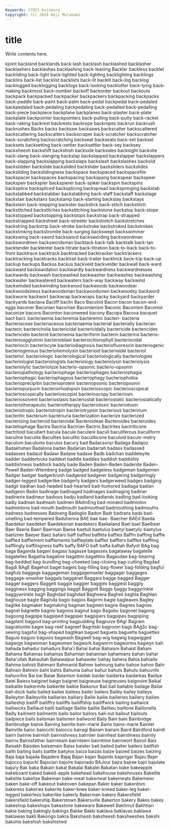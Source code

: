 ```yaml
---
Keywords: 17921 kojimura
Copyright: (C) 2024 Koji Murakami
---
```


# title

Write contents here.



kjoint backland
backlands back-lash backlash backlashed backlasher backlashers backlashes backlashing back-leaning Backler
backless backlet backliding back-light back-lighted back-lighting backlighting backlings backlins back-list
backlist backlists back-lit backlit back-log backlog backlogged backlogging backlogs back-looking
backlotter back-lying back-making backmost back-number backoff backorder backout backouts backpack
backpacked backpacker backpackers backpacking backpacks back-paddle back-paint back-palm back-pedal backpedal
back-pedaled backpedaled back-pedaling backpedaling back-pedalled back-pedalling back-piece backpiece backplane backplanes
back-plaster back-plate backplate backpointer backpointers back-pulling back-putty back-racket back-raking backrest
backrests backrope backropes backrun backrush backrushes Backs backs backsaw backsaws
backscatter backscattered backscattering backscatters backscraper back-scratcher backscratcher back-scratching backscratching backseat
backseats back-set backset backsets backsetting back-settler backsettler back-sey backsey backsheesh
backshift backshish backside backsides backsight backsite back-slang back-slanging backslap backslapped
backslapper backslappers back-slapping backslapping backslaps backslash backslashes backslid backslidden backslide
backslided backslider backsliders backslides backsliding backslidingness backspace backspaced backspacefile backspacer
backspaces backspacing backspang backspear backspeer backspeir backspier backspierer back-spiker backspin
backspins backsplice backspliced backsplicing backspread backspringing backstab backstabbed backstabber backstabbing
back-staff backstaff backstage backstair backstairs backstamp back-starting backstay backstays Backstein
back-stepping backster backstick back-stitch backstitch backstitched backstitches backstitching backstone backstop
back-stope backstopped backstopping backstops backstrap back-strapped backstrapped backstreet back-streeter backstretch
backstretches backstring backstrip back-stroke backstroke backstroked backstrokes backstroking backstromite back-surging
backswept backswimmer backswing back-sword backsword backswording backswordman backswordmen backswordsman backtack
back-talk backtalk back-tan backtender backtenter back-titrate back-titration back-to-back back-to-front backtrace
backtrack backtracked backtracker backtrackers backtracking backtracks backtrail back-trailer backtrick back-trip
back-up backup backups Backus backus backveld backvelder backwall back-ward backward
backwardation backwardly backwardness backwardnesses backwards backwash backwashed backwasher backwashes backwashing
backwater backwatered backwaters back-way backway backwind backwinded backwinding backwood backwoods
backwoodser backwoodsiness backwoodsman backwoodsmen backwoodsy backword backworm backwort backwrap backwraps
backy backyard backyarder backyards baclava Bacliff baclin Baco Bacolod Bacon
bacon bacon-and-eggs baconer Baconian baconian Baconianism Baconic Baconism Baconist baconize
bacons Baconton baconweed bacony Bacopa Bacova bacquet bact bact. bacteraemia
bacteremia bacteremic bacteri- bacteria Bacteriaceae bacteriaceous bacteriaemia bacterial bacterially bacterian
bacteric bactericholia bactericidal bactericidally bactericide bactericides bactericidin bacterid bacteriemia bacteriform
bacterin bacterins bacterio- bacterioagglutinin bacterioblast bacteriochlorophyll bacteriocidal bacteriocin bacteriocyte bacteriodiagnosis
bacteriofluorescin bacteriogenic bacteriogenous bacteriohemolysin bacterioid bacterioidal bacteriol bacteriol. bacteriologic bacteriological
bacteriologically bacteriologies bacteriologist bacteriologists bacteriology bacteriolysin bacteriolysis bacteriolytic bacteriolyze bacterio-opsonic
bacterio-opsonin bacteriopathology bacteriophage bacteriophages bacteriophagia bacteriophagic bacteriophagous bacteriophagy bacteriophobia bacterioprecipitin
bacterioprotein bacteriopsonic bacteriopsonin bacteriopurpurin bacteriorhodopsin bacterioscopic bacterioscopical bacterioscopically bacterioscopist bacterioscopy
bacteriosis bacteriosolvent bacteriostasis bacteriostat bacteriostatic bacteriostatically bacteriotherapeutic bacteriotherapy bacteriotoxic bacteriotoxin
bacteriotropic bacteriotropin bacteriotrypsin bacterious bacteririum bacteritic bacterium bacteriuria bacterization bacterize
bacterized bacterizing bacteroid bacteroidal Bacteroideae Bacteroides bacteroides bactetiophage Bactra Bactria
Bactrian Bactris Bactrites bactriticone bactritoid bacubert bacula bacule baculere baculi
baculiferous baculiform baculine baculite Baculites baculitic baculiticone baculoid baculo-metry baculum
baculums baculus bacury bad Badacsonyi Badaga Badajoz Badakhshan Badalona badan
Badarian badarrah badass badassed badasses badaud Badawi Badaxe badaxe Badb
badchan baddeleyite badder badderlocks baddest baddie baddies baddish baddishly baddishness
baddock baddy bade Baden Baden-Baden badenite Baden-Powell Baden-Wtemberg badge badged
badgeless badgeman badgemen Badger badger badgerbrush badgered badgerer badgering badgeringly
badger-legged badgerlike badgerly badgers badgerweed badges badging badgir badhan bad-headed
bad-hearted bad-humored badiaga badian badigeon Badin badinage badinaged badinages badinaging
badiner badinerie badineur badious badju badland badlands badling bad-looking badly
badman badmash badmen BAdmEng bad-minded badminton badmintons bad-mouth badmouth badmouthed
badmouthing badmouths badness badnesses Badoeng Badoglio Badon Badr badrans bads
bad-smelling bad-tempered Baduhenna BAE bae bae- Baecher BAEd Baeda Baedeker
baedeker Baedekerian baedekers Baekeland Bael bael Baelbeer Baer Baeria Baerl
Baerman Baese baetuli baetulus baetyl baetylic baetylus baetzner Baeyer Baez
bafaro baff baffed baffeta baffies Baffin baffing baffle baffled bafflement
bafflements baffleplate baffler bafflers baffles baffling bafflingly bafflingness baffs baffy
BAFO baft bafta baftah Bafyot BAg bag baga Baganda bagani
bagass bagasse bagasses bagataway bagatelle bagatelles Bagatha bagatine bagattini bagattino
Bagaudae bag-bearing bag-bedded bag-bundling bag-cheeked bag-closing bag-cutting Bagdad Bagdi BAgE
Bagehot bagel bagels bag-filling bag-flower bag-folding bagful bagfuls baggage baggageman
baggagemaster baggager baggages baggage-smasher baggala bagganet Baggara bagge bagged Bagger
bagger baggers Baggett baggie baggier baggies baggiest baggily bagginess bagging
baggings baggit Baggott Baggs baggy baggyrinkle baggywrinkle bagh Baghdad baghdad
Bagheera Bagheli baghla Baghlan baghouse bagie Baginda bagio bagios Bagirmi
bagle bagleaves Bagley baglike bagmaker bagmaking bagman bagmen bagne Bagnes
bagnes bagnet bagnette bagnio bagnios bagnut bago Bagobo bagonet bagong
bagoong bagpipe bagpiped bagpiper bagpipers bagpipes bagpiping bagplant bagpod bag-printing
bagpudding Bagpuize BAgr Bagram bagrationite bagre bag-reef bagreef Bagritski bagroom
bags BAgSc bag-sewing bagsful bag-shaped bagtikan baguet baguets baguette baguettes
Baguio baguio baguios bagwash Bagwell bag-wig bagwig bagwigged bagwigs bagwoman
bagwomen bagwork bagworm bagworms bagwyn bah bahada bahadur bahadurs Baha'i
Bahai bahai Bahaism Bahaist Baham Bahama Bahamas bahamas Bahamian bahamian
bahamians bahan bahar Baha'ullah Bahaullah Bahawalpur bahawder bahay bahera Bahia
bahiaite Bahima bahisti Bahmani Bahmanid Bahner bahnung baho bahoe bahoo
Bahr Bahrain Bahrein baht bahts Bahuma bahur bahut bahuts Bahutu
bahuvrihi bahuvrihis Bai bai Baiae Baianism baidak baidar baidarka baidarkas
Baidya Baiel Baiera baiginet baign baignet baigneuse baigneuses baignoire Baikal
baikalite baikerinite baikerite baikie Baikonur Bail bail bailable bailage Bailar
bail-dock baile bailed bailee bailees bailer bailers Bailey bailey baileys
Baileyton Baileyville bailiaries bailiary Bailie bailie bailieries bailiery bailies bailieship
bailiff bailiffry bailiffs bailiffship bailiffwick bailing bailiwick bailiwicks Baillaud bailli
bailliage Baillie baillie Baillieu baillone Baillonella Bailly bailment bailments bailo
bailor bailors bail-out bailout bailouts bailpiece bails bailsman bailsmen bailwood
Baily Bain bain Bainbridge Bainbrudge bainie Baining bainite bain-marie Bains
bains-marie Bainter Bainville baioc baiocchi baiocco bairagi Bairam bairam Baird
Bairdford bairdi bairn bairnie bairnish bairnishness bairnlier bairnliest bairnliness bairnly
bairns Bairnsfather bairnteam bairnteem bairntime bairnwort Bairoil Bais Baisakh Baisden
baisemain Baiss baister bait baited baiter baiters baitfish baith baiting
baits baittle baitylos baiza baizas baize baized baizes baizing Baja
baja bajada Bajadero Bajaj Bajan bajan Bajardo bajarigar Bajau Bajer
bajocco bajochi Bajocian bajoire bajonado BAJour bajra bajree bajri bajulate
bajury Bak baka Bakairi bakal Bakalai Bakalei Bakatan bake bakeapple
bakeboard baked baked-apple bakehead bakehouse bakehouses Bakelite bakelite bakelize Bakeman
bake-meat bakemeat bakemeats Bakemeier baken bake-off bakeout bakeoven bakepan Baker
baker bakerdom bakeress bakeries bakerite baker-knee baker-kneed baker-leg baker-legged bakerless
bakerlike bakerly Bakerman bakers Bakersfield bakersfield bakership Bakerstown Bakersville Bakerton
bakery Bakes bakes bakeshop bakeshops bakestone bakeware Bakewell Bakhmut Bakhtiari
bakie baking bakingly bakings Bakke Bakki baklava baklavas baklawa baklawas
bakli Bakongo bakra Bakshaish baksheesh baksheeshes bakshi bakshis bakshish bakshished
